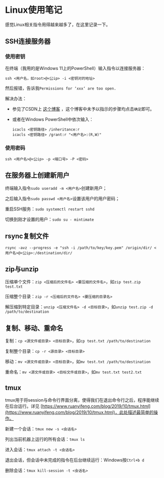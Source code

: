 # Linux使用笔记

感觉Linux相关指令用得越来越多了，在这里记录一下。

## SSH连接服务器

### 使用密钥

在终端（我用的是Windows 11上的PowerShell）输入指令以连接服务器：

`ssh <用户名，如root>@<公ip> -i <密钥对的地址>`

然后报错，告诉我`Permissions for ‘xxx‘ are too open.`

解决办法：

- 参见了CSDN上 [这个博客](https://blog.csdn.net/u010571709/article/details/121990664) ，这个博客中未予以指示的步骤均点击`确定`即可。
- 或者在Windows PowerShell中依次输入：
    
    ```shell
    icacls <密钥路径> /inheritance:r
    icacls <密钥路径> /grant:r "<用户名>:(R,W)"
    ```

### 使用密码

`ssh <用户名>@<公ip> -p <端口号> -P <密码>`

## 在服务器上创建新用户

终端输入指令`sudo useradd -m <用户名>`创建新用户；

之后输入指令`sudo passwd <用户名>`设置该用户的用户密码；

重启SSH服务：`sudo systemctl restart sshd`

切换到刚才设置的用户：`sudo su - mintimate`

## rsync复制文件

```shell
rsync -avz --progress -e "ssh -i /path/to/key/key.pem" /origin/dir/ <用户名>@<公ip>:/destination/dir/
```

## zip与unzip

压缩单个文件：`zip <压缩后的文件名> <要压缩的文件名>`，如`zip test.zip test.txt`

压缩整个目录：`zip -r <压缩后的文件名> <要压缩的目录名>`

解压缩到特定目录：`unzip <压缩文件名> -d <目标目录>`，如`unzip test.zip -d /path/to/destination`

## 复制、移动、重命名

复制：`cp <源文件或目录> <目标目录>`，如`cp test.txt /path/to/destination`

复制整个目录：`cp -r <源目录> <目标目录>`

移动：`mv <源文件或目录> <目标目录>`，如`mv test.txt /path/to/destination`

重命名：`mv <源文件或目录> <目标文件或目录>`，如`mv test.txt test2.txt`

## tmux

tmux用于将session与命令行界面分离，使得我们在退出命令行之后，程序能继续在后台运行。详见 [https://www.ruanyifeng.com/blog/2019/10/tmux.html](https://www.ruanyifeng.com/blog/2019/10/tmux.html)，此处描述最简单的操作。

新建一个会话：`tmux new -s <会话名>`

列出当前机器上运行的所有会话：`tmux ls`

进入会话：`tmux attach -t <会话名>`

退出会话，但会话中未完成的指令在后台继续运行：Windows按`Ctrl+b d`

删除会话：`tmux kill-session -t <会话名>`